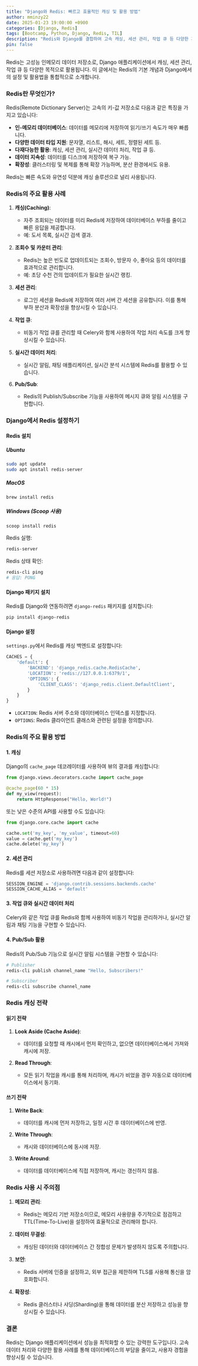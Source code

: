 ```yaml
---
title: "Django와 Redis: 빠르고 효율적인 캐싱 및 활용 방법"
author: mminzy22
date: 2025-01-23 19:00:00 +0900
categories: [Django, Redis]
tags: [Bootcamp, Python, Django, Redis, TIL]
description: "Redis와 Django를 결합하여 고속 캐싱, 세션 관리, 작업 큐 등 다양한 기능을 구현하는 방법"
pin: false
---
```



Redis는 고성능 인메모리 데이터 저장소로, Django 애플리케이션에서 캐싱, 세션 관리, 작업 큐 등 다양한 목적으로 활용됩니다. 이 글에서는 Redis의 기본 개념과 Django에서의 설정 및 활용법을 통합적으로 소개합니다.


### Redis란 무엇인가?

Redis(Remote Dictionary Server)는 고속의 키-값 저장소로 다음과 같은 특징을 가지고 있습니다:

- **인-메모리 데이터베이스**: 데이터를 메모리에 저장하여 읽기/쓰기 속도가 매우 빠릅니다.
- **다양한 데이터 타입 지원**: 문자열, 리스트, 해시, 세트, 정렬된 세트 등.
- **다재다능한 활용**: 캐싱, 세션 관리, 실시간 데이터 처리, 작업 큐 등.
- **데이터 지속성**: 데이터를 디스크에 저장하여 복구 가능.
- **확장성**: 클러스터링 및 복제를 통해 확장 가능하며, 분산 환경에서도 유용.

Redis는 빠른 속도와 유연성 덕분에 캐싱 솔루션으로 널리 사용됩니다.


### Redis의 주요 활용 사례

1. **캐싱(Caching)**:
   - 자주 조회되는 데이터를 미리 Redis에 저장하여 데이터베이스 부하를 줄이고 빠른 응답을 제공합니다.
   - 예: 도서 목록, 실시간 검색 결과.

2. **조회수 및 카운터 관리**:
   - Redis는 높은 빈도로 업데이트되는 조회수, 방문자 수, 좋아요 등의 데이터를 효과적으로 관리합니다.
   - 예: 초당 수천 건의 업데이트가 필요한 실시간 랭킹.

3. **세션 관리**:
   - 로그인 세션을 Redis에 저장하여 여러 서버 간 세션을 공유합니다. 이를 통해 부하 분산과 확장성을 향상시킬 수 있습니다.

4. **작업 큐**:
   - 비동기 작업 큐를 관리할 때 Celery와 함께 사용하여 작업 처리 속도를 크게 향상시킬 수 있습니다.

5. **실시간 데이터 처리**:
   - 실시간 알림, 채팅 애플리케이션, 실시간 분석 시스템에 Redis를 활용할 수 있습니다.

6. **Pub/Sub**:
   - Redis의 Publish/Subscribe 기능을 사용하여 메시지 큐와 알림 시스템을 구현합니다.


### Django에서 Redis 설정하기

#### Redis 설치

##### Ubuntu

```bash
sudo apt update
sudo apt install redis-server
```

##### MacOS

```bash
brew install redis
```

##### Windows (Scoop 사용)

```bash
scoop install redis
```

Redis 실행:

```bash
redis-server
```

Redis 상태 확인:

```bash
redis-cli ping
# 응답: PONG
```

#### Django 패키지 설치

Redis를 Django와 연동하려면 `django-redis` 패키지를 설치합니다:

```bash
pip install django-redis
```

#### Django 설정

`settings.py`에서 Redis를 캐싱 백엔드로 설정합니다:

```python
CACHES = {
    'default': {
        'BACKEND': 'django_redis.cache.RedisCache',
        'LOCATION': 'redis://127.0.0.1:6379/1',
        'OPTIONS': {
            'CLIENT_CLASS': 'django_redis.client.DefaultClient',
        }
    }
}
```

- `LOCATION`: Redis 서버 주소와 데이터베이스 인덱스를 지정합니다.
- `OPTIONS`: Redis 클라이언트 클래스와 관련된 설정을 정의합니다.


### Redis의 주요 활용 방법

#### 1. 캐싱

Django의 `cache_page` 데코레이터를 사용하여 뷰의 결과를 캐싱합니다:

```python
from django.views.decorators.cache import cache_page

@cache_page(60 * 15)
def my_view(request):
    return HttpResponse("Hello, World!")
```

또는 낮은 수준의 API를 사용할 수도 있습니다:

```python
from django.core.cache import cache

cache.set('my_key', 'my_value', timeout=60)
value = cache.get('my_key')
cache.delete('my_key')
```

#### 2. 세션 관리

Redis를 세션 저장소로 사용하려면 다음과 같이 설정합니다:

```python
SESSION_ENGINE = 'django.contrib.sessions.backends.cache'
SESSION_CACHE_ALIAS = 'default'
```

#### 3. 작업 큐와 실시간 데이터 처리

Celery와 같은 작업 큐를 Redis와 함께 사용하여 비동기 작업을 관리하거나, 실시간 알림과 채팅 기능을 구현할 수 있습니다.

#### 4. Pub/Sub 활용

Redis의 Pub/Sub 기능으로 실시간 알림 시스템을 구현할 수 있습니다:

```bash
# Publisher
redis-cli publish channel_name "Hello, Subscribers!"

# Subscriber
redis-cli subscribe channel_name
```


### Redis 캐싱 전략

#### 읽기 전략

1. **Look Aside (Cache Aside)**:
   - 데이터를 요청할 때 캐시에서 먼저 확인하고, 없으면 데이터베이스에서 가져와 캐시에 저장.

2. **Read Through**:
   - 모든 읽기 작업을 캐시를 통해 처리하며, 캐시가 비었을 경우 자동으로 데이터베이스에서 동기화.

#### 쓰기 전략

1. **Write Back**:
   - 데이터를 캐시에 먼저 저장하고, 일정 시간 후 데이터베이스에 반영.

2. **Write Through**:
   - 캐시와 데이터베이스에 동시에 저장.

3. **Write Around**:
   - 데이터를 데이터베이스에 직접 저장하며, 캐시는 갱신하지 않음.


### Redis 사용 시 주의점

1. **메모리 관리**:
   - Redis는 메모리 기반 저장소이므로, 메모리 사용량을 주기적으로 점검하고 TTL(Time-To-Live)을 설정하여 효율적으로 관리해야 합니다.

2. **데이터 무결성**:
   - 캐싱된 데이터와 데이터베이스 간 정합성 문제가 발생하지 않도록 주의합니다.

3. **보안**:
   - Redis 서버에 인증을 설정하고, 외부 접근을 제한하며 TLS를 사용해 통신을 암호화합니다.

4. **확장성**:
   - Redis 클러스터나 샤딩(Sharding)을 통해 데이터를 분산 저장하고 성능을 향상시킬 수 있습니다.


### 결론

Redis는 Django 애플리케이션에서 성능을 최적화할 수 있는 강력한 도구입니다. 고속 데이터 처리와 다양한 활용 사례를 통해 데이터베이스의 부담을 줄이고, 사용자 경험을 향상시킬 수 있습니다.

